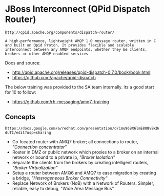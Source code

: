 # JBoss Interconnect (QPid Dispatch Router)
    http://qpid.apache.org/components/dispatch-router/

    A high-performance, lightweight AMQP 1.0 message router, written in C and built on Qpid Proton. It provides flexible and scalable interconnect between any AMQP endpoints, whether they be clients, brokers or other AMQP-enabled services
    
Docs and source:
- http://qpid.apache.org/releases/qpid-dispatch-0.7.0/book/book.html
- https://github.com/apache/qpid-dispatch

The below training was provided to the SA team internally. Its a good start for 10 to follow:
- https://github.com/rh-messaging/amq7-training

## Concepts
    https://docs.google.com/a/redhat.com/presentation/d/1mu96BX6lmE808vBxDqYAQkqvoXcNvxi8hiyThQ-duTI/edit?usp=sharing
    
- Co-located router with AMQ7 broker; all connections to router, *"Connection concentrator"*
- Router in DMZ or public network which proxies to a broker on an internal network or bound to a private ip, *"Broker Isolation"*
- Separate the clients from the brokers by creating intelligent routers, *"Broker Virtualization"*
- Setup a router between AMQ6 and AMQ7 to ease migration by creating a bridge, *"Heterogeneous Broker Connectivity"*
- Replace Network of Brokers (NoB) with a Network of Routers. Simpler, reliable, easy to debug, "Wide Area Message Bus"
